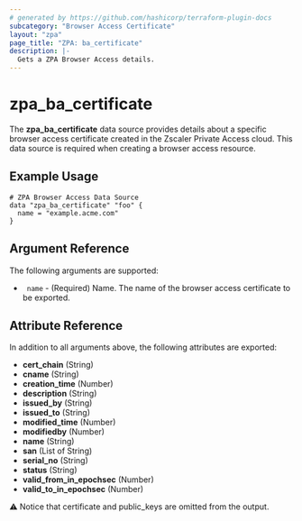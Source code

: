 ```yaml
---
# generated by https://github.com/hashicorp/terraform-plugin-docs
subcategory: "Browser Access Certificate"
layout: "zpa"
page_title: "ZPA: ba_certificate"
description: |-
  Gets a ZPA Browser Access details.
---
```


# zpa_ba_certificate

The **zpa_ba_certificate** data source provides details about a specific browser access certificate created in the Zscaler Private Access cloud.
This data source is required when creating a browser access resource. 


## Example Usage

```hcl
# ZPA Browser Access Data Source
data "zpa_ba_certificate" "foo" {
  name = "example.acme.com"
}
```
## Argument Reference

The following arguments are supported:

* ` name` - (Required) Name. The name of the browser access certificate to be exported.

## Attribute Reference

In addition to all arguments above, the following attributes are exported:

- **cert_chain** (String)
- **cname** (String)
- **creation_time** (Number)
- **description** (String)
- **issued_by** (String)
- **issued_to** (String)
- **modified_time** (Number)
- **modifiedby** (Number)
- **name** (String)
- **san** (List of String)
- **serial_no** (String)
- **status** (String)
- **valid_from_in_epochsec** (Number)
- **valid_to_in_epochsec** (Number)


:warning: Notice that certificate and public_keys are omitted from the output.